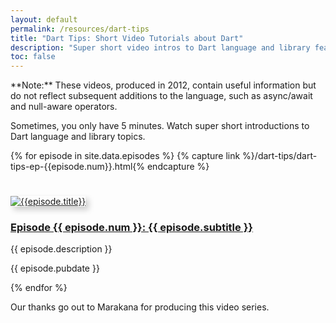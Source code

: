 ```yaml
---
layout: default
permalink: /resources/dart-tips
title: "Dart Tips: Short Video Tutorials about Dart"
description: "Super short video intros to Dart language and library features."
toc: false
---
```


<aside class="alert alert-info" markdown="1">
**Note:**
These videos, produced in 2012, contain useful information but do
not reflect subsequent additions to the language, such as async/await
and null-aware operators.
</aside>

Sometimes, you only have 5 minutes. Watch super short introductions to
Dart language and library topics.

{% for episode in site.data.episodes %}
{% capture link %}/dart-tips/dart-tips-ep-{{episode.num}}.html{% endcapture %}
<div class="row">
  <div class="col-sm-2">
    <div class="content">
      <a href="{{ link }}">
        <img style="margin-top:25px; box-shadow: 5px 5px 10px #CCC;"
             src="{{episode.thumbnail}}" alt="{{episode.title}}">
      </a>
    </div>
  </div>
  <div class="col-sm-10">
    <div class="content">
      <h3><a href="{{ link }}">Episode {{ episode.num }}: {{ episode.subtitle }}</a></h3>
      <p>{{ episode.description }}</p>
      <p>{{ episode.pubdate }}</p>
    </div>
  </div>
</div>
{% endfor %}

Our thanks go out to Marakana for producing this video series.
